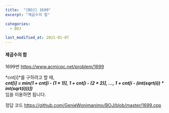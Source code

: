 ```yaml
---
title:  "[BOJ] 1699"
excerpt: "제곱수의 합"

categories:
  - BOJ

last_modified_at: 2021-01-07
---
```


#### 제곱수의 합

1699번 <https://www.acmicpc.net/problem/1699>

*cnt[i]*를 구하려고 할 때,<br>
***cnt[i] = min(1 + cnt[i - (1 * 1)], 1 + cnt[i - (2 * 2)], ..., 1 + cnt[i - (int(sqrt(i)) * int(sqrt(i)))])***<br>
임을 이용하면 됩니다.

정답 코드 <https://github.com/GenieWonimanimo/BOJ/blob/master/1699.cpp>
